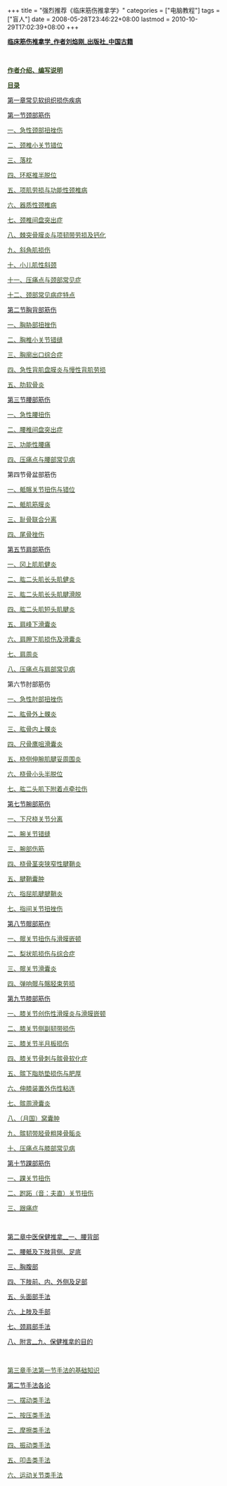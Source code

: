 +++
title = "强烈推荐《临床筋伤推拿学》"
categories = ["电脑教程"]
tags = ["盲人"]
date = 2008-05-28T23:46:22+08:00
lastmod = 2010-10-29T17:02:39+08:00
+++



<p><strong><a HREF="http://www.zshare.net/audio/11605098d71ee8ff/">临床筋伤推拿学_作者刘焰刚_出版社_中国古籍</A></STRONG></P>

<p> <wbr></P>

<p><strong><a HREF="http://www.zshare.net/audio/11605098d71ee8ff/"><font COLOR="#32471E">作者介绍、编写说明</FONT></A></STRONG></P>

<p><strong><a HREF="http://www.zshare.net/audio/116055043face799/"><font COLOR="#32471E">目录</FONT></A></STRONG></P>

<p><a HREF="http://www.zshare.net/audio/1160586396d9d560/">第一章常见软组织损伤疾病

</A><a HREF="http://www.zshare.net/audio/1160586396d9d560/">第一节颈部筋伤

</A><a HREF="http://www.zshare.net/audio/1160586396d9d560/"><font COLOR="#32471E">一、急性颈部扭挫伤</FONT></A></P>

<p><a HREF="http://www.zshare.net/audio/116059426362005f/"><font COLOR="#32471E">二、颈椎小关节错位</FONT></A></P>

<p><a HREF="http://www.zshare.net/audio/127042650033b9fe/"><font COLOR="#32471E">三、落枕</FONT></A></P>

<p><a HREF="http://www.zshare.net/audio/11606304224e5940/"><font COLOR="#32471E">四、环枢推半脱位</FONT></A></P>

<p><a HREF="http://www.zshare.net/audio/12704386fa378e42/"><font COLOR="#32471E">五、项肌劳损与功能性颈椎病</FONT></A></P>

<p><a HREF="http://www.zshare.net/audio/127046224dfe7647/"><font COLOR="#32471E">六、器质性颈椎病</FONT></A></P>

<p><a HREF="http://www.zshare.net/audio/1160765807d58291/"><font COLOR="#32471E">七、颈椎间盘突出症</FONT></A></P>

<p><a HREF="http://www.zshare.net/audio/11607555733de258/"><font COLOR="#32471E">八、棘突骨膜炎与项韧带劳损及钙化</FONT></A></P>

<p><a HREF="http://www.zshare.net/audio/11607611fcee2e6f/"><font COLOR="#32471E">九、斜角肌损伤</FONT></A></P>

<p><a HREF="http://www.zshare.net/audio/11607607c1374299/"><font COLOR="#32471E">十、小儿肌性斜颈</FONT></A></P>

<p><a HREF="http://www.zshare.net/audio/11607613732446d6/"><font COLOR="#32471E">十一、压痛点与颈部常见症</FONT></A></P>

<p><a HREF="http://www.zshare.net/audio/11607616de9071c4/"><font COLOR="#32471E">十二、颈部常见病症特点</FONT></A></P>

<p><a HREF="http://www.zshare.net/audio/116077083ce69911/">第二节胸背部筋伤

</A><a HREF="http://www.zshare.net/audio/116077083ce69911/"><font COLOR="#32471E">一、胸胁部扭挫伤</FONT></A></P>

<p><a HREF="http://www.zshare.net/audio/11607816ef6e49de/"><font COLOR="#32471E">二、胸椎小关节错缝</FONT></A></P>

<p><a HREF="http://www.zshare.net/audio/11607832780b6f88/"><font COLOR="#32471E">三、胸廓出口综合症</FONT></A></P>

<p><a HREF="http://www.zshare.net/audio/12704782ae7e71b3/"><font COLOR="#32471E">四、急性背肌盘膜炎与慢性背肌劳损</FONT></A></P>

<p><a HREF="http://www.zshare.net/audio/116077930b4d3c60/"><font COLOR="#32471E">五、肋软骨炎</FONT></A></P>

<p><a HREF="http://www.zshare.net/audio/11607962c469b30f/">第三节腰部筋伤

</A><a HREF="http://www.zshare.net/audio/11607962c469b30f/"><font COLOR="#32471E">一、急性腰扭伤</FONT></A></P>

<p><a HREF="http://www.zshare.net/audio/116079852204798b/"><font COLOR="#32471E">二、腰椎间盘突出症</FONT></A></P>

<p><a HREF="http://www.zshare.net/audio/11608073ab15e02d/"><font COLOR="#32471E">三、功能性腰痛</FONT></A></P>

<p><a HREF="http://www.zshare.net/audio/12704723a24d4262/"><font COLOR="#32471E">四、压痛点与腰部常见病

</FONT></A>第四节骨盆部筋伤



<a HREF="http://www.zshare.net/audio/11606638b33ff7ec/"><font COLOR="#32471E">

一、骶髂关节扭伤与错位</FONT></A></P>

<p><a HREF="http://www.zshare.net/audio/12705011fb449b07/"><font COLOR="#32471E">二、骶肌筋膜炎</FONT></A></P>

<p><a HREF="http://www.zshare.net/audio/116069421aeb974d/"><font COLOR="#32471E">三、耻骨联合分离</FONT></A></P>

<p><a HREF="http://www.zshare.net/audio/11606950c0175d18/"><font COLOR="#32471E">四、尾骨挫伤</FONT></A></P>

<p><a HREF="http://www.zshare.net/audio/11608202c3ec6b1d/">第五节肩部筋伤

</A><a HREF="http://www.zshare.net/audio/12705142a33026b5/"><font COLOR="#32471E">一、冈上肌肌健炎</FONT></A></P>

<p><a HREF="http://www.zshare.net/audio/11608100ce057380/"><font COLOR="#32471E">二、肱二头肌长头肌健炎</FONT></A></P>

<p><a HREF="http://www.zshare.net/audio/11608094194db0fe/"><font COLOR="#32471E">三、肱二头肌长头肌腱滑脱</FONT></A></P>

<p><a HREF="http://www.zshare.net/audio/116081115486adde/"><font COLOR="#32471E">四、肱二头肌短头肌腱炎</FONT></A></P>

<p><a HREF="http://www.zshare.net/audio/116082124a862d57/"><font COLOR="#32471E">五、肩峰下滑囊炎</FONT></A></P>

<p><a HREF="http://www.zshare.net/audio/116081970dfcac46/"><font COLOR="#32471E">六、肩胛下肌损伤及滑囊炎</FONT></A></P>

<p><a HREF="http://www.zshare.net/audio/12705141a33026b5/"><font COLOR="#32471E">七、肩周炎</FONT></A></P>

<p><a HREF="http://www.zshare.net/audio/11608208b7258353/"><font COLOR="#32471E">八、压痛点与肩部常见病

</FONT></A>第六节肘部筋伤



<a HREF="http://www.zshare.net/audio/11608328684c7994/"><font COLOR="#32471E">

一、急性肘部扭挫伤</FONT></A></P>

<p><a HREF="http://www.zshare.net/audio/1160838654d79112/"><font COLOR="#32471E">二、肱骨外上髁炎</FONT></A></P>

<p><a HREF="http://www.zshare.net/audio/116083273e070cb2/"><font COLOR="#32471E">三、肱骨内上髁炎</FONT></A></P>

<p><a HREF="http://www.zshare.net/audio/116083261b13dfe2/"><font COLOR="#32471E">四、尺骨鹰咀滑囊炎</FONT></A></P>

<p><a HREF="http://www.zshare.net/audio/116087146bec9255/"><font COLOR="#32471E">五、桡侧伸腕肌腱妥周围炎</FONT></A></P>

<p><a HREF="http://www.zshare.net/audio/116087385d6af43b/"><font COLOR="#32471E">六、桡骨小头半脱位</FONT></A></P>

<p><a HREF="http://www.zshare.net/audio/116087361b02f99f/"><font COLOR="#32471E">七、肱二头肌下附着点牵拉伤</FONT></A></P>

<p><a HREF="http://www.zshare.net/audio/11608756933e9a07/">第七节腕部筋伤</A></P>

<p><a HREF="http://www.zshare.net/audio/11608756933e9a07/"><font COLOR="#32471E">一、下尺桡关节分离</FONT></A></P>

<p><a HREF="http://www.zshare.net/audio/11608742c82c4c61/"><font COLOR="#32471E">二、腕关节错缝</FONT></A></P>

<p><a HREF="http://www.zshare.net/audio/11608806988ab86b/"><font COLOR="#32471E">三、腕部伤筋</FONT></A></P>

<p><a HREF="http://www.zshare.net/audio/11608825446081cf/"><font COLOR="#32471E">四、桡骨茎突狭窄性腱鞘炎</FONT></A></P>

<p><a HREF="http://www.zshare.net/audio/11608829f1f58362/"><font COLOR="#32471E">五、腱鞘囊肿</FONT></A></P>

<p><a HREF="http://www.zshare.net/audio/116088545b9f16c3/"><font COLOR="#32471E">六、指屈肌腱腱鞘炎</FONT></A></P>

<p><a HREF="http://www.zshare.net/audio/1160886689a32f31/"><font COLOR="#32471E">七、指间关节扭挫伤</FONT></A></P>

<p><a HREF="http://www.zshare.net/audio/116238397fbab438/">第八节髋部筋作</A></P>

<p><a HREF="http://www.zshare.net/audio/116238397fbab438/"><font COLOR="#32471E">一、髋关节扭伤与滑膜嵌顿</FONT></A></P>

<p><a HREF="http://www.zshare.net/audio/11623836bcdf58a9/"><font COLOR="#32471E">二、梨状肌损伤与综合症</FONT></A></P>

<p><a HREF="http://www.zshare.net/audio/11623812cbfda551/"><font COLOR="#32471E">三、髋关节滑囊炎</FONT></A></P>

<p><a HREF="http://www.zshare.net/audio/116238317f2076a8/"><font COLOR="#32471E">四、弹响髋与髂胫束劳损</FONT></A></P>

<p><a HREF="http://www.zshare.net/audio/1165178564086a2c/">第九节膝部筋伤</A></P>

<p><a HREF="http://www.zshare.net/audio/1165178564086a2c/"><font COLOR="#32471E">一、膝关节创伤性滑膜炎与滑膜嵌顿</FONT></A></P>

<p><a HREF="http://www.zshare.net/audio/11651828be5251c8/"><font COLOR="#32471E">二、膝关节侧副韧带损伤</FONT></A></P>

<p><a HREF="http://www.zshare.net/audio/11651763cc21d6e6/"><font COLOR="#32471E">三、膝关节半月板损伤</FONT></A></P>

<p><a HREF="http://www.zshare.net/audio/11651832c3979b68/"><font COLOR="#32471E">四、膝关节骨刺与髌骨软化症</FONT></A></P>

<p><a HREF="http://www.zshare.net/audio/1165177166d1d918/"><font COLOR="#32471E">五、髌下脂肪垫损伤与肥厚</FONT></A></P>

<p><a HREF="http://www.zshare.net/audio/1165193447ab2ad9/"><font COLOR="#32471E">六、伸膝装置外伤性粘连</FONT></A></P>

<p><a HREF="http://www.zshare.net/audio/116519181605e59b/"><font COLOR="#32471E">七、髌周滑囊炎</FONT></A></P>

<p><a HREF="http://www.zshare.net/audio/116519119480f775/"><font COLOR="#32471E">八、（月国）窝囊肿</FONT></A></P>

<p><a HREF="http://www.zshare.net/audio/116519161605e59b/"><font COLOR="#32471E">九、髌韧带胫骨粗隆骨骺炎</FONT></A></P>

<p><a HREF="http://www.zshare.net/audio/11651937e417aa90/"><font COLOR="#32471E">十、压痛点与膝部常见病</FONT></A></P>

<p><a HREF="http://www.zshare.net/audio/1162546143961ac2/">第十节踝部筋伤</A></P>

<p><a HREF="http://www.zshare.net/audio/1162546143961ac2/"><font COLOR="#32471E">一、踝关节扭伤</FONT></A></P>

<p><a HREF="http://www.zshare.net/audio/116254241995941f/"><font COLOR="#32471E">二、跗跖（音：夫直）关节扭伤</FONT></A></P>

<p><a HREF="http://www.zshare.net/audio/11625431492f9e54/"><font COLOR="#32471E">三、跟痛症</FONT></A></P>

<p> <wbr></P>

<p><a HREF="http://www.zshare.net/audio/127056077385d9fe/">第二章中医保健推拿__一、腰背部</A></P>

<p><a HREF="http://www.zshare.net/audio/127055953e63de9c/">二、腰骶及下肢背侧、足底</A></P>

<p><a HREF="http://www.zshare.net/audio/12705611d93fe98e/">三、胸腹部</A></P>

<p><a HREF="http://www.zshare.net/audio/116756705f18825e/">四、下肢前、内、外侧及足部</A></P>

<p><a HREF="http://www.zshare.net/audio/11675722024a03d1/">五、头面部手法</A></P>

<p><a HREF="http://www.zshare.net/audio/12706041d6eb4fd5/">六、上肢及手部</A></P>

<p><a HREF="http://www.zshare.net/audio/127060492694b0d2/">七、颈肩部手法</A></P>

<p><a HREF="http://www.zshare.net/audio/1167568290f0858b/">八、附言__九、保健推拿的目的</A></P>

<p> <wbr></P>

<a HREF="http://www.zshare.net/audio/11677088bda98013/"><font COLOR="#32471E">第三章手法第一节手法的基础知识</FONT></A>

<p><a HREF="http://www.zshare.net/audio/116988393107b4db/">第二节手法各论</A></P>

<p><a HREF="http://www.zshare.net/audio/116988393107b4db/"><font COLOR="#32471E">一、摆动类手法</FONT></A></P>

<p><a HREF="http://www.zshare.net/audio/11698510e47e536c/"><font COLOR="#32471E">二、按压类手法</FONT></A></P>

<p><a HREF="http://www.zshare.net/audio/11698499a87358d1/"><font COLOR="#32471E">三、摩擦类手法</FONT></A></P>

<p><a HREF="http://www.zshare.net/audio/1270621853fa9a74/"><font COLOR="#32471E">四、振动类手法</FONT></A></P>

<p><a HREF="http://www.zshare.net/audio/116984951d8c4043/"><font COLOR="#32471E">五、叩击类手法</FONT></A></P>

<p><a HREF="http://www.zshare.net/audio/11698501f66fc591/"><font COLOR="#32471E">六、运动关节类手法</FONT></A></P>

<p><a HREF="http://www.zshare.net/audio/11698501f66fc591/"></A> <wbr></P>

<a HREF="http://www.zshare.net/audio/11607616de9071c4/"></A>

